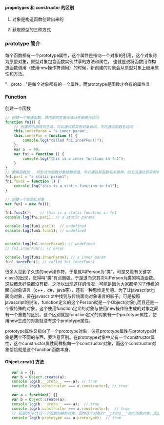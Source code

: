 #### propotypes 和 constructor 的区别



1. 对象是构造函数创建出来的



2. 获取原型的三种方式

### prototype 简介
每个函数都有一个prototype属性，这个属性是指向一个对象的引用，这个对象称为原型对象，原型对象包含函数实例共享的方法和属性，
也就是说将函数用作构造函数调用（使用new操作符调用）的时候，新创建的对象会从原型对象上继承属性和方法。

"\_\_proto\_\_"是每个对象都有的一个属性，而prototype是函数才会有的属性!!!



### Function
创建一个函数

   ```js
   // 创建一个普通函数，其内部的变量无法从外部进行访问
   function fn1() {
       // 创建的内部成员方法，可以通过其实例对象访问，不可通过函数名访问
       this.innerParam = "a inner param";
       this.innerFun = function () {
           console.log("called fn1.innerFun()");
       };
       var a  = 90;
       var fni = function () {
           console.log("this is a inner function in fn1");
       }
   }
   // 使用函数加 . 的形式为函数对象赋静态值，可以通过其函数名来调用，但无法通过其实例调用
   fn1.par1 = "a static param1";
   fn1.func1 = function () {
       console.log("this is a statis function in fn1");
   }

   // 创建一个实例化对象
   var fun1 = new fn1();

   fn1.func1();    // this is a statis function in fn1
   console.log(fn1.par1); // a static param1

   console.log(fun1.par1);  // undefined
   console.log(fun1.func1); // undefined


   console.log(fn1.innerParam); // undefined
   // fn1.innerFun(); // error

   console.log(fun1.innerParam); // a inner param
   fun1.innerFun(); // called fn1.innerFun()
   ```


   很多人见到了久违的new操作符，于是就叫Person为“类”，可是又没有关键字class的出现，觉得叫“类”有点勉强。于是退而求其次叫Person为类的构造函数。这些概念好像都没有错，之所以出现这样的情况，可能是因为大家都学习了传统的面向对象语言（c++，c#，java等），还有一种思维定势吧。为了让javascript也面向对象，要在javascript中找到与传统面向对象语言的影子。可是按照javascript的说法，function定义的这个Person就是一个Object(对象),而且还是一个很特殊的对象，这个使用function定义的对象与使用new操作符生成的对象之间有一个重要的区别。这个区别就是function定义的对象有一个prototype属性，使用new生成的对象就没有这个prototype属性。

   prototype属性又指向了一个prototype对象，注意prototype属性与prototype对象是两个不同的东西，要注意区别。在prototype对象中又有一个constructor属性，这个constructor属性同样指向一个constructor对象，而这个constructor对象恰恰就是这个function函数本身。

#### Objcet.creat() 方法
```js
   var a = {};
   var b = Object.create(a);
   console.log(b.__proto__ === a); // true
   console.log(b.constructor === a.constructor); // true

   var a = function() {}
   var b = Object.create(a);
   console.log(b.__proto__ === a);  // true
   console.log(b.constructor === a.constructor);  // true
   // 若是Object以一个函数创建的对象，因为这个对象的"__proto__"指向函数对象，因此这个对象会拥有这个函数的prototype属性
   console.log(b.prototype === a.prototype);  // true
```
